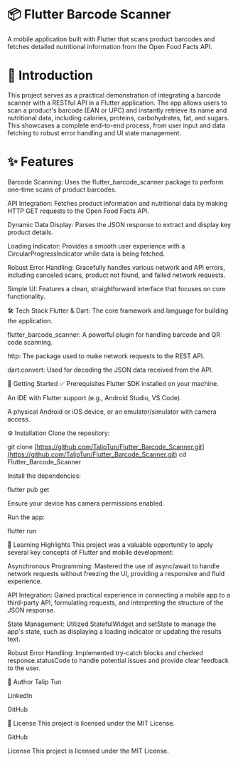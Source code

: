 # 📦 Flutter Barcode Scanner
A mobile application built with Flutter that scans product barcodes and fetches detailed nutritional information from the Open Food Facts API.

# 📖 Introduction
This project serves as a practical demonstration of integrating a barcode scanner with a RESTful API in a Flutter application. The app allows users to scan a product's barcode (EAN or UPC) and instantly retrieve its name and nutritional data, including calories, proteins, carbohydrates, fat, and sugars. This showcases a complete end-to-end process, from user input and data fetching to robust error handling and UI state management.

# ✨ Features
Barcode Scanning: Uses the flutter_barcode_scanner package to perform one-time scans of product barcodes.

API Integration: Fetches product information and nutritional data by making HTTP GET requests to the Open Food Facts API.

Dynamic Data Display: Parses the JSON response to extract and display key product details.

Loading Indicator: Provides a smooth user experience with a CircularProgressIndicator while data is being fetched.

Robust Error Handling: Gracefully handles various network and API errors, including canceled scans, product not found, and failed network requests.

Simple UI: Features a clean, straightforward interface that focuses on core functionality.

🛠 Tech Stack
Flutter & Dart: The core framework and language for building the application.

flutter_barcode_scanner: A powerful plugin for handling barcode and QR code scanning.

http: The package used to make network requests to the REST API.

dart:convert: Used for decoding the JSON data received from the API.

🚀 Getting Started
✅ Prerequisites
Flutter SDK installed on your machine.

An IDE with Flutter support (e.g., Android Studio, VS Code).

A physical Android or iOS device, or an emulator/simulator with camera access.

⚙️ Installation
Clone the repository:

git clone [https://github.com/TalipTun/Flutter_Barcode_Scanner.git](https://github.com/TalipTun/Flutter_Barcode_Scanner.git)
cd Flutter_Barcode_Scanner

Install the dependencies:

flutter pub get

Ensure your device has camera permissions enabled.

Run the app:

flutter run

🧠 Learning Highlights
This project was a valuable opportunity to apply several key concepts of Flutter and mobile development:

Asynchronous Programming: Mastered the use of async/await to handle network requests without freezing the UI, providing a responsive and fluid experience.

API Integration: Gained practical experience in connecting a mobile app to a third-party API, formulating requests, and interpreting the structure of the JSON response.

State Management: Utilized StatefulWidget and setState to manage the app's state, such as displaying a loading indicator or updating the results text.

Robust Error Handling: Implemented try-catch blocks and checked response.statusCode to handle potential issues and provide clear feedback to the user.

👤 Author
Talip Tun

LinkedIn

GitHub

📄 License
This project is licensed under the MIT License.

GitHub

License
This project is licensed under the MIT License.
